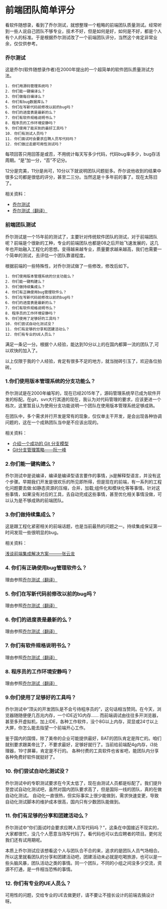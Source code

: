 # 前端团队简单评分
看软件随想录，看到了乔尔测试，就想整理一个粗略的前端团队质量测试。经常听到一些人说自己团队不够专业，技术不好，但是如何是好，如何是不好，都是个人有个人的标准。于是根据乔尔测试改了一个前端团队评分，当然这个肯定非常业余，仅仅供参考。

### 乔尔测试
这是乔尔(软件随想录作者)在2000年提出的一个超简单的软件团队质量测试方法。

```
1. 你们用源码管理系统吗？
2. 你们能一键编译么？
3. 你们做每日编译么？
4. 你们有bug数据库么？
5. 你们在写新代码前修改以前的bug吗？
6. 你们的进度表是最新的么？
7. 你们有软件规格说明书么？
8. 程序员的工作环境安静吗？
9. 你们使用了能买到的最好工具吗？
10. 你们有测试人员吗？
11. 你们面试时会要求应聘人员写代码吗？
12. 你们做过走廊可用性测试吗？
```

每项回答只用回答是或否，不用统计每天写多少代码，代码bug率多少，bug存活周期。“是”加一分，“否”不记分。

12分是完美，11分是尚可，10分以下就说明团队问题挺多。乔尔说他收到的结果中很多公司都是很低的评分，甚至二三分。当然这是十多年前的事了。现在太陈旧了。

相关资料：

* [乔尔测试](http://www.joelonsoftware.com/articles/fog0000000043.html)
* [乔尔测试（翻译）](http://www.oschina.net/translate/12-steps-to-better-code)

### 前端团队测试

乔尔测试是一个15年前的测试了，主要针对传统软件团队的测试，对于前端团队呢？前端是个很新的工种，专业的前端团队也都是08之后开始飞速发展的，这几年也开始融入工程化的思想。变得越来越专业，质量要求越来越高，我们也需要一个简单的测试，去评估一个团队靠谱程度。

根据前端的一些特殊性，对乔尔测试做了一些修改，修改后如下。

```
1. 你们使用版本管理系统的分支功能么？
2. 你们能一键构建么？
3. 你们做持续集成么？
4. 你们有正确使用bug管理软件么？
5. 你们在写新代码前修改以前的bug吗？
6. 你们的进度表是最新的么？
7. 你们有软件规格说明书么？
8. 程序员的工作环境安静吗？
9. 你们使用了足够好的工具吗？
10. 你们尝试自动化测试没？
11. 你们有足够的分享和团建活动么？
12. 你们有专业的UE人员么？
```

满足一条记一分。根据个人经验，能达到10分以上的在国内都算一流的团队了,可以欢快的加入了。

以上仅限于我的个人经验，肯定有很多不足的地方，就当抛砖引玉了，欢迎各位拍砖。


### 1.你们使用版本管理系统的分支功能么？

乔尔测试是在2000年编写的，现在已经2015年了，源码管理系统早已成为软件开发的标配。在git，svn大行其道的现在，我认为对代码管理的要求，应该更进一个档次，这里暂且认为使用分支功能说明一个团队在使用版本管理系统足够成熟。

在团队中，多个需求并行开发是常有的现象，仅仅单主干开发，是会出现各种协调问题的，这在一个成熟团队当中是不应该出现的。

相关资料：

* [介绍一个成功的 Git 分支模型](http://www.oschina.net/translate/a-successful-git-branching-model)
* [Git分支管理策略——阮一峰](http://www.ruanyifeng.com/blog/2012/07/git.html)


### 2.你们能一键构建么？

乔尔测试中是说编译，编译是编译型语言要作的事情，js是解释型语言，并没有这个步骤。早期我们开发是很欢乐的所见即所得，但是现在的前端，有一系列的工程化问题要去做:如静态资源的压缩，合并，加载;组件化和模块化等等事情。针对这些事情，如果没有对应的工具，去自动完成这些事情，甚至优化相关事情没做，可以认为是不够成熟的前端团队。

### 3.你们做持续集成么？

这是跟工程化紧密相关的前端话题，也是当前最热的问题之一。持续集成保证第一时间发现一些很明显的bug。

相关资料：

[浅谈前端集成解决方案———张云龙](https://github.com/fouber/blog/issues/1)

### 4. 你们有正确使用bug管理软件么？

理由参照[乔尔测试（翻译）](http://www.oschina.net/translate/12-steps-to-better-code)

### 5. 你们在写新代码前修改以前的bug吗？

理由参照[乔尔测试（翻译）](http://www.oschina.net/translate/12-steps-to-better-code)

### 6. 你们的进度表是最新的么？

理由参照[乔尔测试（翻译）](http://www.oschina.net/translate/12-steps-to-better-code)

### 7. 你们有软件规格说明书么？

理由参照[乔尔测试（翻译）](http://www.oschina.net/translate/12-steps-to-better-code)

### 8. 程序员的工作环境安静吗？

理由参照[乔尔测试（翻译）](http://www.oschina.net/translate/12-steps-to-better-code)

### 9.你们使用了足够好的工具吗？

乔尔测试中“顶尖的开发团队是不会亏待程序员的”，这句话相当赞同。在今天，浏览器随随便便几百兆内存，一个IDE近1G内存…… 而前端调试由往往多开浏览器，甚至多开虚拟机，加上IDE，各种工作软件，没个8G以上内存，双显或24寸以上大屏，你怎么能去指望一个前端开心工作。

鉴于国内的国情，除了美帝的企业可能提供最好，BAT的团队肯定是阵亡的。咱们就别要求跟美帝比了，不要求最好，足够好就行了。当前给前端配4g内存，i3处理器，19寸屏幕，肯定是不行的。
各种付费的工具软件也省省吧，能团队内分享各种免费好软件就挺好了。

### 10. 你们尝试自动化测试没？

乔尔测试中的专职测试要求在今天太低了，现在由测试人员都是标配了。我们提升至尝试自动化测试吧，虽然对国内团队要求高了，但是国际一线的团队，真的在做自动化测试。
自动化一直很热，但实际事实上很少能做到，需求快速变更，导致自动化测试脚本的维护成本很高，国内只有少数团队能做到。

### 11. 你们有足够的分享和团建活动么？

乔尔测试中“你们面试时会要求应聘人员写代码吗？”，这条在中国接近不现实的，大家都很忙，没几个人愿意当场写代码了。看代码也可以去应聘者的项目。更何况我们还有试用期呢。

本质上乔尔测试应该想看这个人与团队合不合的来，追求的是团队人员气场相合。所以这里就看团队的分享和团建活动吧，团建活动未必就是吃喝旅游，也可以是一些头脑风暴，团队活动之类的事情。同一个团队，不同的小组之间没多少交流，资源不打通，是一件相当恐怖的事情。

### 12. 你们有专业的UE人员么？

可用性的问题，交给专业的UE去做更好，请不要让不擅长设计的前端去搞设计呀。
